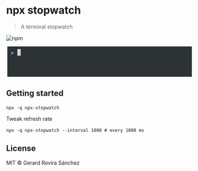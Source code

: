 # npx stopwatch

> A terminal stopwatch

![npm](https://img.shields.io/npm/v/npx-stopwatch.svg)

<p align="center">
  <img src="./assets/demo.gif" alt="Demo" />
</p>

## Getting started

```
npx -q npx-stopwatch
```

Tweak refresh rate

```
npx -q npx-stopwatch --interval 1000 # every 1000 ms
```

## License

MIT © Gerard Rovira Sánchez